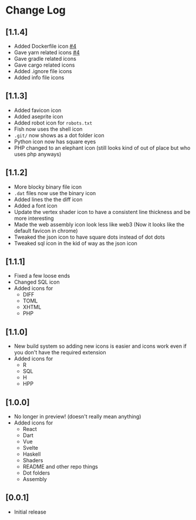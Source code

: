 # Change Log

## [1.1.4]

- Added Dockerfile icon
  [#4](https://github.com/CiberTurtle/Sharp-Icons/issues/4)
- Gave yarn related icons
  [#4](https://github.com/CiberTurtle/Sharp-Icons/issues/4)
- Gave gradle related icons
- Gave cargo related icons
- Added .ignore file icons
- Added info file icons

## [1.1.3]

- Added favicon icon
- Added aseprite icon
- Added robot icon for `robots.txt`
- Fish now uses the shell icon
- `.git/` now shows as a dot folder icon
- Python icon now has square eyes
- PHP changed to an elephant icon (still looks kind of out of place but who uses
  php anyways)

## [1.1.2]

- More blocky binary file icon
- `.dat` files now use the binary icon
- Added lines the the diff icon
- Added a font icon
- Update the vertex shader icon to have a consistent line thickness and be more
  interesting
- Made the web assembly icon look less like web3 (Now it looks like the default
  favicon in chrome)
- Tweaked the json icon to have square dots instead of dot dots
- Tweaked sql icon in the kid of way as the json icon

## [1.1.1]

- Fixed a few loose ends
- Changed SQL icon
- Added icons for
  - DIFF
  - TOML
  - XHTML
  - PHP

## [1.1.0]

- New build system so adding new icons is easier and icons work even if you
  don't have the required extension
- Added icons for
  - R
  - SQL
  - H
  - HPP

## [1.0.0]

- No longer in preview! (doesn't really mean anything)
- Added icons for
  - React
  - Dart
  - Vue
  - Svelte
  - Haskell
  - Shaders
  - README and other repo things
  - Dot folders
  - Assembly

## [0.0.1]

- Initial release
